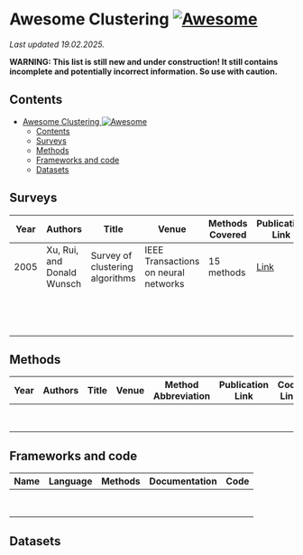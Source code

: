 # Awesome Clustering [![Awesome](https://cdn.rawgit.com/sindresorhus/awesome/d7305f38d29fed78fa85652e3a63e154dd8e8829/media/badge.svg)](https://github.com/sindresorhus/awesome)

*Last updated 19.02.2025.*

**WARNING: This list is still new and under construction! It still contains incomplete and potentially incorrect information. So use with caution.**

## Contents
<!-- TOC -->
* [Awesome Clustering ![Awesome](https://cdn.rawgit.com/sindresorhus/awesome/d7305f38d29fed78fa85652e3a63e154dd8e8829/media/badge.svg)](#awesome-clustering-)
  * [Contents](#contents)
  * [Surveys](#surveys)
  * [Methods](#methods)
  * [Frameworks and code](#frameworks-and-code)
  * [Datasets](#datasets)
<!-- TOC -->

## Surveys

| Year | Authors                    | Title                           | Venue                                | Methods Covered | Publication Link                                                                         |
|------|----------------------------|---------------------------------|--------------------------------------|-----------------|------------------------------------------------------------------------------------------|
| 2005 | Xu, Rui, and Donald Wunsch | Survey of clustering algorithms | IEEE Transactions on neural networks | 15 methods      | [Link](https://www.researchgate.net/publication/3303538_Survey_of_Clustering_Algorithms) |
|      |                            |                                 |                                      |                 |                                                                                          |
|      |                            |                                 |                                      |                 |                                                                                          |
|      |                            |                                 |                                      |                 |                                                                                          |
|      |                            |                                 |                                      |                 |                                                                                          |
|      |                            |                                 |                                      |                 |                                                                                          |
|      |                            |                                 |                                      |                 |                                                                                          |
|      |                            |                                 |                                      |                 |                                                                                          |
|      |                            |                                 |                                      |                 |                                                                                          |
|      |                            |                                 |                                      |                 |                                                                                          |
|      |                            |                                 |                                      |                 |                                                                                          |
|      |                            |                                 |                                      |                 |                                                                                          |
|      |                            |                                 |                                      |                 |                                                                                          |
|      |                            |                                 |                                      |                 |                                                                                          |


## Methods
| Year | Authors | Title | Venue | Method Abbreviation | Publication Link | Code Link |
|------|---------|-------|-------|---------------------|------------------|-----------|
|      |         |       |       |                     |                  |           |
|      |         |       |       |                     |                  |           |
|      |         |       |       |                     |                  |           |
|      |         |       |       |                     |                  |           |
|      |         |       |       |                     |                  |           |
|      |         |       |       |                     |                  |           |
|      |         |       |       |                     |                  |           |
|      |         |       |       |                     |                  |           |


## Frameworks and code
| Name | Language | Methods | Documentation | Code |
|------|----------|---------|---------------|------|
|      |          |         |               |      |
|      |          |         |               |      |
|      |          |         |               |      |
|      |          |         |               |      |
|      |          |         |               |      |
|      |          |         |               |      |
|      |          |         |               |      |
|      |          |         |               |      |

## Datasets
